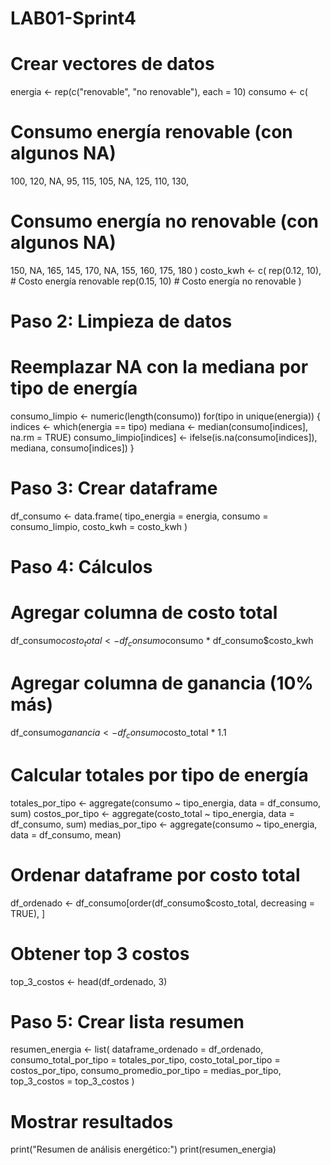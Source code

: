 # LAB01-Sprint4
# Crear vectores de datos
energia <- rep(c("renovable", "no renovable"), each = 10)
consumo <- c(
  # Consumo energía renovable (con algunos NA)
  100, 120, NA, 95, 115, 105, NA, 125, 110, 130,
  # Consumo energía no renovable (con algunos NA)
  150, NA, 165, 145, 170, NA, 155, 160, 175, 180
)
costo_kwh <- c(
  rep(0.12, 10),  # Costo energía renovable
  rep(0.15, 10)   # Costo energía no renovable
)

# Paso 2: Limpieza de datos
# Reemplazar NA con la mediana por tipo de energía
consumo_limpio <- numeric(length(consumo))
for(tipo in unique(energia)) {
  indices <- which(energia == tipo)
  mediana <- median(consumo[indices], na.rm = TRUE)
  consumo_limpio[indices] <- ifelse(is.na(consumo[indices]), mediana, consumo[indices])
}

# Paso 3: Crear dataframe
df_consumo <- data.frame(
  tipo_energia = energia,
  consumo = consumo_limpio,
  costo_kwh = costo_kwh
)

# Paso 4: Cálculos
# Agregar columna de costo total
df_consumo$costo_total <- df_consumo$consumo * df_consumo$costo_kwh

# Agregar columna de ganancia (10% más)
df_consumo$ganancia <- df_consumo$costo_total * 1.1

# Calcular totales por tipo de energía
totales_por_tipo <- aggregate(consumo ~ tipo_energia, data = df_consumo, sum)
costos_por_tipo <- aggregate(costo_total ~ tipo_energia, data = df_consumo, sum)
medias_por_tipo <- aggregate(consumo ~ tipo_energia, data = df_consumo, mean)

# Ordenar dataframe por costo total
df_ordenado <- df_consumo[order(df_consumo$costo_total, decreasing = TRUE), ]

# Obtener top 3 costos
top_3_costos <- head(df_ordenado, 3)

# Paso 5: Crear lista resumen
resumen_energia <- list(
  dataframe_ordenado = df_ordenado,
  consumo_total_por_tipo = totales_por_tipo,
  costo_total_por_tipo = costos_por_tipo,
  consumo_promedio_por_tipo = medias_por_tipo,
  top_3_costos = top_3_costos
)

# Mostrar resultados
print("Resumen de análisis energético:")
print(resumen_energia)
